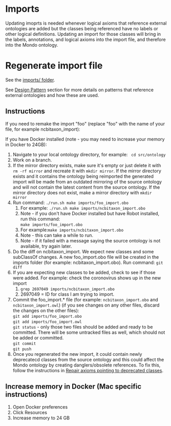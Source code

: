 # Imports

Updating imoprts is needed whenever logical axioms that reference external ontologies are added but the classes being referenced have no labels or other logical definitions. Updating an import for those classes will bring in the labels, annotations, and logical axioms into the import file, and therefore into the Mondo ontology.

# Regenerate import file

See the [imports/ folder](https://github.com/monarch-initiative/mondo/tree/master/imports).

See [Design Pattern](https://mondo.readthedocs.io/en/latest/editors-guide/e-design-patterns/) section for more details on patterns that reference external ontologies and how these are used.

## Instructions

If you need to remake the import "foo" (replace "foo" with the name of your file, for example ncbitaxon_import):

If you have Docker installed (note - you may need to increase your memory in Docker to 24GB): 

1. Navigate to your local ontology directory, for example:
` cd src/ontology`
2. Work on a branch.
3. If the mirror directory exists, make sure it's empty or just delete it with `rm -rf mirror` and recreate it with `mkdir mirror`. If the mirror directory exists and it contains the ontology being reimported the generated import will be made from an outdated mirroring of the source ontology and will not contain the latest content from the source ontology. If the mirror directory does not exist, make a mirror directory with `mkdir mirror`
4. Run command: `./run.sh make imports/foo_import.obo` 
    1. For example: `./run.sh make imports/ncbitaxon_import.obo`  
    1. Note - if you don't have Docker installed but have Robot installed, run this command:  
  `make imports/foo_import.obo` 
    1. For example:`make imports/ncbitaxon_import.obo`  
    1. Note - this can take a while to run.  
    1. Note - if it failed with a message saying the source ontology is not available, try again later.  
5. Do the diff on ncbitaxon_import. We expect new classes and some subClassOf changes. A new foo_import.obo file will be created in the imports folder (for example: ncbitaxon_import.obo). Run command: `git diff`  
6. If you are expecting new classes to be added, check to see if those were added. For example: check the coronovirus shows up in the new import
    1. `grep 2697049 imports/ncbitaxon_import.obo`
    2. 2697049 = ID for class I am trying to import.  
7. Commit the foo_import.* file (for example: `ncbitaxon_import.obo` and `ncbitaxon_import.owl`) (if you see changes on any other files, discard the changes on the other files):  
     `git add imports/foo_import.obo`  
     `git add imports/foo_import.owl`  
     `git status` - only those two files should be added and ready to be committed. There will be some untracked files as well, which should not be added or committed.  
     `git commit`  
     `git push`  
8. Once you regenerated the new import, it could contain newly deprecatecd classes from the source ontology and this could affect the Mondo ontology by creating danglers/obsolete references. To fix this, follow the instructions in [Repair axioms pointing to deprecated classes](https://mondo.readthedocs.io/en/latest/developer-guide/repair-obsoleted-classes/).

## Increase memory in Docker (Mac specific instructions)

1. Open Docker preferences
2. Click Resources
3. Increase memory to 24 GB